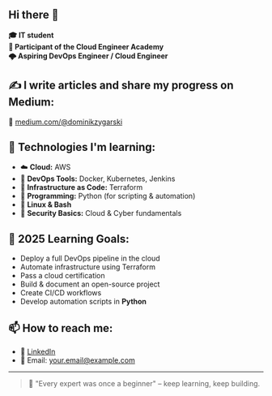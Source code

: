 ## Hi there 👋

**🎓 IT student**  
**🚀 Participant of the **Cloud Engineer Academy****  
**🌩️ Aspiring **DevOps Engineer** / **Cloud Engineer****   

## ✍️ I write articles and share my progress on Medium:  
📘 [medium.com/@dominikzygarski]([https://medium.com/@your_nick](https://medium.com/@dominikzygarski_88070))

## 🔧 Technologies I'm learning:
- ☁️ **Cloud:** AWS
- 🐳 **DevOps Tools:** Docker, Kubernetes, Jenkins 
- 🧱 **Infrastructure as Code:** Terraform
- 🐍 **Programming:** Python (for scripting & automation)
- 🐧 **Linux & Bash**
- 🔐 **Security Basics:** Cloud & Cyber fundamentals

## 🎯 2025 Learning Goals:
- Deploy a full DevOps pipeline in the cloud
- Automate infrastructure using Terraform
- Pass a cloud certification
- Build & document an open-source project
- Create CI/CD workflows
- Develop automation scripts in **Python**

## 📫 How to reach me:
- 💼 [LinkedIn]([https://linkedin.com/in/your-profile](https://www.linkedin.com/in/dominik-zygarski/))
- 📧 Email: your.email@example.com

---

> 🌱 "Every expert was once a beginner" – keep learning, keep building.
<!--
**ogzyzy/ogzyzy** is a ✨ _special_ ✨ repository because its `README.md` (this file) appears on your GitHub profile.

Here are some ideas to get you started:

- 🔭 I’m currently working on ...
- 🌱 I’m currently learning ...
- 👯 I’m looking to collaborate on ...
- 🤔 I’m looking for help with ...
- 💬 Ask me about ...
- 📫 How to reach me: ...
- 😄 Pronouns: ...
- ⚡ Fun fact: ...
-->
